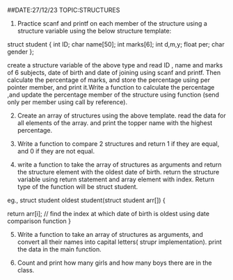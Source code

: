 ##DATE:27/12/23     TOPIC:STRUCTURES



1) Practice scanf and printf on each member of the structure using a structure variable using the below structure template:

struct student
{
int ID;
char name[50];
int marks[6];
int d,m,y;
float per;
char gender
};

create a structure variable of the above type and read ID , name and marks of 6 subjects, date of birth and date of joining using scanf and printf.
Then calculate the percentage of marks, and store the percentage using per pointer member, and print it.Write a function to calculate the percentage ,and update the percentage member of the structure using function (send only per member using call by reference).

2) Create an array of structures using the above template. read the data for all elements of the array. and print the topper name with the highest percentage. 

3) Write a function to compare 2 structures and return 1 if they are equal, and 0 if they are not equal.

4) write a function to take the array of structures as arguments and return the structure element with the oldest date of birth.
    return the structure variable using return statement and array element with index. Return type of the function will be struct student.

eg.,
struct student oldest student(struct student arr[])
{ 

return arr[i]; // find the index at which date of  birth is oldest using date comparison function
}

5) Write a function to take an array of structures as arguments, and convert all their names into capital letters( strupr implementation). print the data in the main function.

6) Count and print how many girls and how many boys there are in the class.
